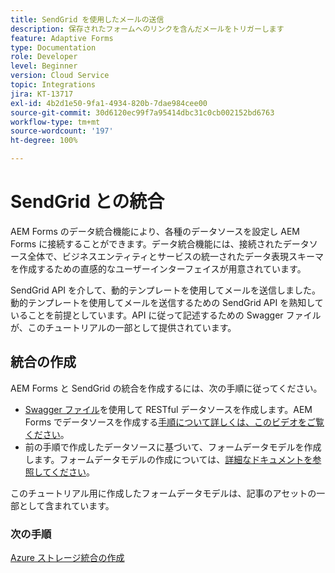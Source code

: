```yaml
---
title: SendGrid を使用したメールの送信
description: 保存されたフォームへのリンクを含んだメールをトリガーします
feature: Adaptive Forms
type: Documentation
role: Developer
level: Beginner
version: Cloud Service
topic: Integrations
jira: KT-13717
exl-id: 4b2d1e50-9fa1-4934-820b-7dae984cee00
source-git-commit: 30d6120ec99f7a95414dbc31c0cb002152bd6763
workflow-type: tm+mt
source-wordcount: '197'
ht-degree: 100%

---
```


# SendGrid との統合

AEM Forms のデータ統合機能により、各種のデータソースを設定し AEM Forms に接続することができます。データ統合機能には、接続されたデータソース全体で、ビジネスエンティティとサービスの統一されたデータ表現スキーマを作成するための直感的なユーザーインターフェイスが用意されています。

SendGrid API を介して、動的テンプレートを使用してメールを送信しました。動的テンプレートを使用してメールを送信するための SendGrid API を熟知していることを前提としています。API に従って記述するための Swagger ファイルが、このチュートリアルの一部として提供されています。

## 統合の作成

AEM Forms と SendGrid の統合を作成するには、次の手順に従ってください。

* [Swagger ファイル](./assets/SendGridWithDynamicTemplate.yaml)を使用して RESTful データソースを作成します。AEM Forms でデータソースを作成する[手順について詳しくは、このビデオをご覧ください](https://experienceleague.adobe.com/docs/experience-manager-learn/forms/ic-web-channel-tutorial/parttwo.html?lang=ja)。
* 前の手順で作成したデータソースに基づいて、フォームデータモデルを作成します。フォームデータモデルの作成については、[詳細なドキュメントを参照してください](https://experienceleague.adobe.com/docs/experience-manager-cloud-service/content/forms/integrate/use-form-data-model/create-form-data-models.html?lang=ja)。

このチュートリアル用に作成したフォームデータモデルは、記事のアセットの一部として含まれています。

### 次の手順

[Azure ストレージ統合の作成](./create-fdm.md)
